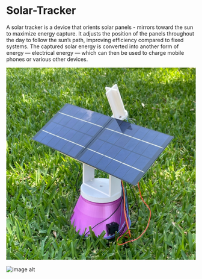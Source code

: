 # Solar-Tracker
A solar tracker is a device that orients solar panels - mirrors toward the sun to maximize energy capture. It adjusts the position of the panels throughout the day to follow the sun’s path, improving efficiency compared to fixed systems. The captured solar energy is converted into another form of energy — electrical energy — which can then be used to charge mobile phones or various other devices. 

![image alt](https://github.com/Pantakidou/Solar-Tracker/blob/main/Solar%20Tracker.jpeg?raw=true)

![image alt]()
